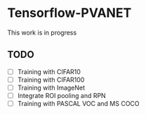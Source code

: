 # Tensorflow-PVANET

This work is in progress

## TODO

- [ ] Training with CIFAR10
- [ ] Training with CIFAR100
- [ ] Training with ImageNet
- [ ] Integrate ROI pooling and RPN
- [ ] Training with PASCAL VOC and MS COCO
